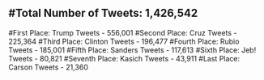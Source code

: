 #Total Number of Tweets: 1,426,542 
---
#First Place: Trump Tweets - 556,001
#Second Place: Cruz Tweets - 225,364
#Third Place: Clinton Tweets - 196,477
#Fourth Place: Rubio Tweets - 185,001
#Fifth Place: Sanders Tweets - 117,613
#Sixth Place: Jeb! Tweets - 80,821
#Seventh Place: Kasich Tweets - 43,911
#Last Place: Carson Tweets - 21,360
